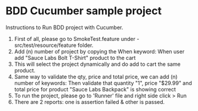 # BDD Cucumber sample project

Instructions to Run BDD project with Cucumber.

1. First of all, please go to SmokeTest.feature under - src/test/resource/feature folder.
2. Add (n) number of project by copying the When keyword: When user add "Sauce Labs Bolt T-Shirt" product to the cart
3. This will select the project dynamically and do add to cart the same product.
4. Same way to validate the qty, price and total price, we can add (n) number of keywords: Then validate that quantity "1", price "$29.99" and total price for product "Sauce Labs Backpack" is showing correct
5. To run the project, please go to 'Runner' file and right side click > Run
6. There are 2 reports: one is assertion failed & other is passed.